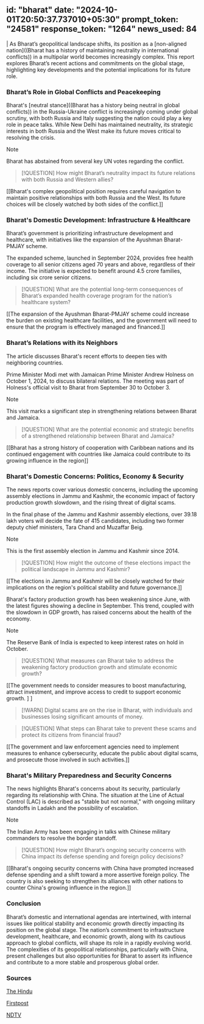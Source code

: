 
id: "bharat"
date: "2024-10-01T20:50:37.737010+05:30"
prompt_token: "24581"
response_token: "1264"
news_used: 84
------
| As Bharat’s geopolitical landscape shifts, its position as a [non-aligned nation]((Bharat has a history of maintaining neutrality in international conflicts)) in a multipolar world becomes increasingly complex. This report explores Bharat’s recent actions and commitments on the global stage, highlighting key developments and the potential implications for its future role.

### Bharat’s Role in Global Conflicts and Peacekeeping

Bharat's [neutral stance]((Bharat has a history being neutral in global conflicts)) in the Russia-Ukraine conflict is increasingly coming under global scrutiny, with both Russia and Italy suggesting the nation could play a key role in peace talks. While New Delhi has maintained neutrality, its strategic interests in both Russia and the West make its future moves critical to resolving the crisis.

> [!NOTE]
> Bharat has abstained from several key UN votes regarding the conflict.

> [!QUESTION]
> How might Bharat’s neutrality impact its future relations with both Russia and
> Western allies?

[[Bharat's complex geopolitical position requires careful navigation to maintain positive relationships with both Russia and the West. Its future choices will be closely watched by both sides of the conflict.]]

###  Bharat's Domestic Development: Infrastructure & Healthcare

Bharat’s government is prioritizing infrastructure development and healthcare, with initiatives like the expansion of the Ayushman Bharat-PMJAY scheme. 

The expanded scheme, launched in September 2024, provides free health coverage to all senior citizens aged 70 years and above, regardless of their income.  The initiative is expected to benefit around 4.5 crore families, including six crore senior citizens.

> [!QUESTION]
> What are the potential long-term consequences of Bharat’s expanded health coverage program for the nation’s healthcare system?

[[The expansion of the Ayushman Bharat-PMJAY scheme could increase the burden on existing healthcare facilities, and the government will need to ensure that the program is effectively managed and financed.]]

###  Bharat’s Relations with its Neighbors

The article discusses Bharat's recent efforts to deepen ties with neighboring countries. 

Prime Minister Modi met with Jamaican Prime Minister Andrew Holness on October 1, 2024, to discuss bilateral relations. The meeting was part of Holness's official visit to Bharat from September 30 to October 3. 

> [!NOTE]
> This visit marks a significant step in strengthening relations between Bharat and Jamaica.

> [!QUESTION]
> What are the potential economic and strategic benefits of a strengthened relationship between Bharat and Jamaica?

[[Bharat has a strong history of cooperation with Caribbean nations and its continued engagement with countries like Jamaica could contribute to its growing influence in the region]]

### Bharat's Domestic Concerns: Politics, Economy & Security

The news reports cover various domestic concerns, including the upcoming assembly elections in Jammu and Kashmir, the economic impact of factory production growth slowdown, and the rising threat of digital scams. 

In the final phase of the Jammu and Kashmir assembly elections, over 39.18 lakh voters will decide the fate of 415 candidates, including two former deputy chief ministers, Tara Chand and Muzaffar Beig. 

> [!NOTE]
> This is the first assembly election in Jammu and Kashmir since 2014.

> [!QUESTION]
> How might the outcome of these elections impact the political landscape in Jammu and Kashmir?

[[The elections in Jammu and Kashmir will be closely watched for their implications on the region's political stability and future governance.]]

Bharat's factory production growth has been weakening since June, with the latest figures showing a decline in September. This trend, coupled with the slowdown in GDP growth, has raised concerns about the health of the economy.

> [!NOTE]
> The Reserve Bank of India is expected to keep interest rates on hold in October.

> [!QUESTION]
> What measures can Bharat take to address the weakening factory production growth and stimulate economic growth?

[[The government needs to consider measures to boost manufacturing, attract investment, and improve access to credit to support economic growth. ] ]


> [!WARN]
> Digital scams are on the rise in Bharat, with individuals and businesses losing significant amounts of money.

> [!QUESTION]
> What steps can Bharat take to prevent these scams and protect its citizens from financial fraud?

[[The government and law enforcement agencies need to implement measures to enhance cybersecurity, educate the public about digital scams, and prosecute those involved in such activities.]]

###  Bharat's Military Preparedness and Security Concerns

The news highlights Bharat's concerns about its security, particularly regarding its relationship with China. The situation at the Line of Actual Control (LAC) is described as "stable but not normal," with ongoing military standoffs in Ladakh and the possibility of escalation.

> [!NOTE]
> The Indian Army has been engaging in talks with Chinese military commanders to resolve the border standoff.

> [!QUESTION]
> How might Bharat’s ongoing security concerns with China impact its defense spending and foreign policy decisions?

[[Bharat's ongoing security concerns with China have prompted increased defense spending and a shift toward a more assertive foreign policy. The country is also seeking to strengthen its alliances with other nations to counter China's growing influence in the region.]]

###  Conclusion

Bharat’s domestic and international agendas are intertwined, with internal issues like political stability and economic growth directly impacting its position on the global stage. The nation’s commitment to infrastructure development, healthcare, and economic growth, along with its cautious approach to global conflicts, will shape its role in a rapidly evolving world. The complexities of its geopolitical relationships, particularly with China, present challenges but also opportunities for Bharat to assert its influence and contribute to a more stable and prosperous global order.

### Sources

[The Hindu](https://www.thehindu.com/)

[Firstpost](https://www.firstpost.com/)

[NDTV](https://www.ndtv.com/)

